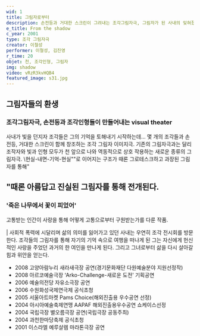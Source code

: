 ```yaml
---
wid: 1
title: 그림자로부터
description: 손전등과 거대한 스크린이 그려내는 조각그림자극, 그림자가 된 사내의 잊혀졌던 사랑 이야기
e_title: From the shadow
c_year: 2001
type: 조각 그림자극
creator: 이철성
performer: 이철성, 김진영
r_time: 20
objet: 천, 조각인형, 그림자
img: shadow
video: vRzR3kvHQB4
featured_image: s31.jpg
---
```


## 그림자들의 환생

### 조각그림자극, 손전등과 조각인형들이 만들어내는 visual theater

사내가 빛을 던지자 조각들은 그의 기억을 토해내기 시작하는데...
몇 개의 조각들과 손전등, 거대한 스크린이 함께 창조하는 조각 그림자 이미지극. 기존의 그림자극과는 달리 조작자와 빛과 인형 모두가 천 앞으로 나와 역동적으로 상호 작용하는 새로운 종류의 그림자극. \현실-내면-기억-현실\""로 이어지는 구조가 때론 그로테스크하고 과장된 그림자를 통해"


## "때론 아름답고 진실된 그림자를 통해 전개된다.

### '죽은 나무에서 꽃이 피었어'

고통받는 인간이 사랑을 통해 어떻게 고통으로부터 구원받는가를 다룬 작품.

| 사회적 폭력에 시달리며 삶의 의미를 잃어가고 있던 사내는 우연히 조각 전시회를 방문한다. 조각들의 그림자를 통해 자기의 기억 속으로 여행을 떠나게 된 그는 자신에게 헌신적인 사랑을 주었던 과거의 한 여인을 만나게 된다. 그리고 그녀로부터 삶을 다시 살아갈 힘과 위안을 얻는다.


- 2008 고양아람누리 새라새극장 공연(경기문화재단 다원예술분야 지원선정작)
- 2008 아르코예술극장 ‘Arko-Challenge-새로운 도전’ 기획공연
- 2006 예술의전당 자유소극장 공연
- 2006 수원화성국제연극제 공식초청
- 2005 서울아트마켓 Pams Choice(해외진출용 우수공연 선정)
- 2004 아시아예술축제연맹 AAPAF 해외진출용우수공연 쇼케이스선정
- 2004 국립극장 별오름극장 공연(국립극장 공동주최)
- 2004 과천한마당축제 공식초청
- 2001 이스라엘 예루살렘 마라톤극장 공연
